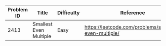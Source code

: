 | Problem ID | Title | Difficulty | Reference
| --- | --- | --- | ---
| 2413 | Smallest Even Multiple | Easy | https://leetcode.com/problems/smallest-even-multiple/
